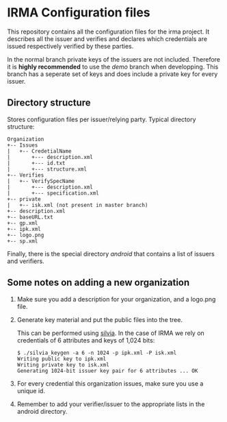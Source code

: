 # IRMA Configuration files

This repository contains all the configuration files for the irma project. It describes all the issuer and verifies and declares which credentials are issued respectively verified by these parties.

In the normal branch private keys of the issuers are not included. Therefore it is **highly recommended** to use the *demo* branch when developping. This branch has a seperate set of keys and does include a private key for every issuer.

## Directory structure
Stores configuration files per issuer/relying party. Typical directory structure:

	Organization
	+-- Issues
	|   +-- CredetialName
	|   	+--- description.xml
	|   	+--- id.txt
	|   	+--- structure.xml
	+-- Verifies
	|   +-- VerifySpecName
	|   	+--- description.xml
	|   	+--- specification.xml
	+-- private
	|   +-- isk.xml (not present in master branch)
	+-- description.xml
	+-- baseURL.txt
	+-- gp.xml
	+-- ipk.xml
	+-- logo.png
	+-- sp.xml

Finally, there is the special directory _android_ that contains a list of issuers and verifiers.

## Some notes on adding a new organization

 1. Make sure you add a description for your organization, and a logo.png file.
 2. Generate key material and put the public files into the tree. 

	This can be performed using [silvia](https://github.com/credentials/silvia). In the case of
	IRMA we rely on credentials of 6 attributes and keys of 1,024 bits:
	```
	$ ./silvia_keygen -a 6 -n 1024 -p ipk.xml -P isk.xml
	Writing public key to ipk.xml
	Writing private key to isk.xml
	Generating 1024-bit issuer key pair for 6 attributes ... OK
	```
 3. For every credential this organization issues, make sure you use a unique id.
 4. Remember to add your verifier/issuer to the appropriate lists in the android directory.
